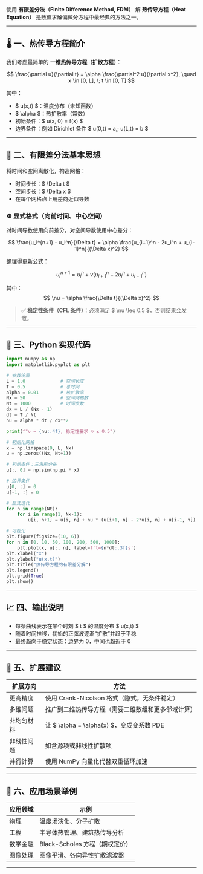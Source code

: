 使用 **有限差分法（Finite Difference Method, FDM）** 解 **热传导方程（Heat Equation）** 是数值求解偏微分方程中最经典的方法之一。

---

## 🌡️ 一、热传导方程简介

我们考虑最简单的 **一维热传导方程（扩散方程）**：

$$
\frac{\partial u}{\partial t} = \alpha \frac{\partial^2 u}{\partial x^2}, \quad x \in [0, L], \; t \in [0, T]
$$

其中：

- $ u(x,t) $：温度分布（未知函数）
- $ \alpha $：热扩散率（常数）
- 初始条件：$ u(x, 0) = f(x) $
- 边界条件：例如 Dirichlet 条件 $ u(0,t) = a,\; u(L,t) = b $

---

## 🔢 二、有限差分法基本思想

将时间和空间离散化，构造网格：

- 时间步长：$ \Delta t $
- 空间步长：$ \Delta x $
- 在每个网格点上用差商近似导数

### ⚙️ 显式格式（向前时间、中心空间）

对时间导数使用向前差分，对空间导数使用中心差分：

$$
\frac{u_i^{n+1} - u_i^n}{\Delta t} = \alpha \frac{u_{i+1}^n - 2u_i^n + u_{i-1}^n}{(\Delta x)^2}
$$

整理得更新公式：

$$
u_i^{n+1} = u_i^n + \nu (u_{i+1}^n - 2u_i^n + u_{i-1}^n)
$$

其中：
$$
\nu = \alpha \frac{\Delta t}{(\Delta x)^2}
$$

> ✅ **稳定性条件（CFL 条件）**：必须满足 $ \nu \leq 0.5 $，否则结果会发散。

---

## 🧪 三、Python 实现代码

```python
import numpy as np
import matplotlib.pyplot as plt

# 参数设置
L = 1.0             # 空间长度
T = 0.5             # 总时间
alpha = 0.01        # 热扩散率
Nx = 50             # 空间网格数
Nt = 1000           # 时间步数
dx = L / (Nx - 1)
dt = T / Nt
nu = alpha * dt / dx**2

print(f"ν = {nu:.4f}, 稳定性要求 ν ≤ 0.5")

# 初始化网格
x = np.linspace(0, L, Nx)
u = np.zeros((Nx, Nt+1))

# 初始条件：三角形分布
u[:, 0] = np.sin(np.pi * x)

# 边界条件
u[0, :] = 0
u[-1, :] = 0

# 显式迭代
for n in range(Nt):
    for i in range(1, Nx-1):
        u[i, n+1] = u[i, n] + nu * (u[i+1, n] - 2*u[i, n] + u[i-1, n])

# 可视化
plt.figure(figsize=(10, 6))
for n in [0, 10, 50, 100, 200, 500, 1000]:
    plt.plot(x, u[:, n], label=f't={n*dt:.3f}s')
plt.xlabel("x")
plt.ylabel("u(x,t)")
plt.title("热传导方程的有限差分解")
plt.legend()
plt.grid(True)
plt.show()
```

---

## 📈 四、输出说明

- 每条曲线表示在某个时刻 $ t $ 的温度分布 $ u(x,t) $
- 随着时间推移，初始的正弦波逐渐“扩散”并趋于平稳
- 最终趋向于稳定状态：边界为 0，中间也趋近于 0

---

## 📌 五、扩展建议

| 扩展方向 | 方法 |
|----------|------|
| 更高精度 | 使用 Crank-Nicolson 格式（隐式，无条件稳定） |
| 多维问题 | 推广到二维热传导方程（需要二维数组和更多邻域计算） |
| 非均匀材料 | 让 $ \alpha = \alpha(x) $，变成变系数 PDE |
| 非线性问题 | 如含源项或非线性扩散项 |
| 并行计算 | 使用 NumPy 向量化代替双重循环加速 |

---

## 🧠 六、应用场景举例

| 应用领域 | 示例 |
|----------|------|
| 物理 | 温度场演化、分子扩散 |
| 工程 | 半导体热管理、建筑热传导分析 |
| 数学金融 | Black-Scholes 方程（期权定价） |
| 图像处理 | 图像平滑、各向异性扩散滤波器 |

---